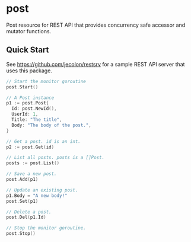 # post
Post resource for REST API that provides concurrency safe accessor and mutator functions.

## Quick Start
See https://github.com/jecolon/restsrv for a sample REST API server that uses this package.

```go
// Start the monitor goroutine
post.Start()

// A Post instance
p1 := post.Post{
  Id: post.NewId(),
  UserId: 1,
  Title: "The title",
  Body: "The body of the post.",
}

// Get a post. id is an int.
p2 := post.Get(id)

// List all posts. posts is a []Post.
posts := post.List()

// Save a new post.
post.Add(p1)

// Update an existing post.
p1.Body = "A new body!"
post.Set(p1)

// Delete a post.
post.Del(p1.Id)

// Stop the monitor goroutine.
post.Stop()
